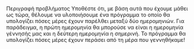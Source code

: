 Περιγραφή προβλήματος
Υποθέστε ότι, με βάση αυτά που έχουμε μάθει ως τώρα, θέλουμε να υλοποιήσουμε ένα πρόγραμμα το
οποίο θα υπολογίζει πόσες μέρες έχουν παρέλθει μεταξύ δύο ημερομηνιών. Για παράδειγμα, η πρώτη
ημερομηνία θα μπορούσε να είναι η ημερομηνία γέννησής μας και η δεύτερη ημερομηνία η σημερινή.
Το πρόγραμμα θα υπολογίζει πόσες μέρες έχουν περάσει από τη μέρα που γεννηθήκαμε!
